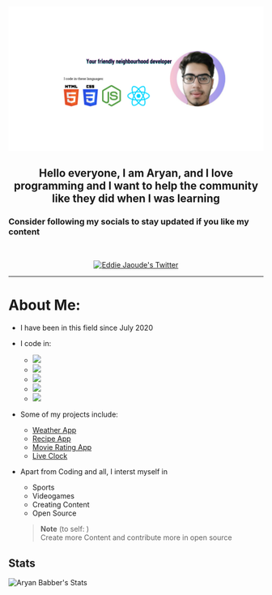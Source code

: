 <img src="https://github.com/AryanBabber/AryanBabber/blob/main/Your%20friendly%20neighbourhood%20developer.png" alt="Aryan Babber" />

<h2 align='center'>Hello everyone, I am Aryan, and I love programming and I want to help the community like they did when I was learning</h2>

### Consider following my socials to stay updated if you like my content
<br>

<p align="center">
  <a href="http://twitter.com/abgonecoding">
    <img src="https://img.shields.io/twitter/follow/abgonecoding?label=Twitter&logo=twitter&style=for-the-badge&color=blue" alt="Eddie Jaoude's Twitter"/>
  </a>
</p>

---

# About Me:

- I have been in this field since July 2020
- I code in:
  - <a href="#"><img src="https://img.icons8.com/color/48/000000/html-5.png"></a>
  - <a href="#"><img src="https://img.icons8.com/color/48/000000/css3.png"></a>
  - <a href="#"><img src="https://img.icons8.com/color/48/000000/javascript.png"></a>
  - <a href="#"><img src="https://img.icons8.com/color/48/000000/nodejs.png"></a>
  - <a href="#"><img src="https://img.icons8.com/color/48/000000/react-native.png"></a>


- Some of my projects include:
  - [Weather App](https://github.com/AryanBabber/Javascript-10-big-projects/tree/main/Weather%20App)
  - [Recipe App](https://github.com/AryanBabber/Javascript-10-big-projects/tree/main/Recipe%20App)
  - [Movie Rating App](https://github.com/AryanBabber/Javascript-10-big-projects/tree/main/Movie%20App)
  - [Live Clock](https://github.com/AryanBabber/JavaScript-clock)

- Apart from Coding and all, I interst myself in
  - Sports
  - Videogames
  - Creating Content
  - Open Source
  > **Note** (to self: )<br>
  > Create more Content and contribute more in open source


## Stats

![Aryan Babber's Stats](https://github-readme-stats.vercel.app/api?username=AryanBabber&show_icons=true&theme=dracula)
